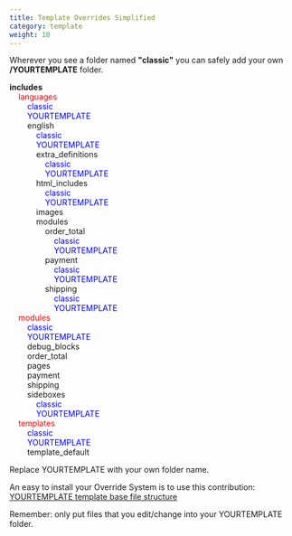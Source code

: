 ```yaml
---
title: Template Overrides Simplified 
category: template 
weight: 10
---
```


Wherever you see a folder named **"classic"** you can safely add your own **/YOURTEMPLATE** folder.  

**includes**  
    <font color="#ff0000">languages</font>  
        <font color="#0000ff">classic  
        YOURTEMPLATE</font>  
        english  
            <font color="#0000ff">classic  
            YOURTEMPLATE</font>  
            extra_definitions  
                <font color="#0000ff">classic  
                YOURTEMPLATE</font>  
            html_includes  
                <font color="#0000ff">classic  
                YOURTEMPLATE</font>  
            images  
            modules  
                order_total  
                    <font color="#0000ff">classic  
                    YOURTEMPLATE</font>  
                payment  
                    <font color="#0000ff">classic  
                    YOURTEMPLATE</font>  
                shipping  
                    <font color="#0000ff">classic  
                    YOURTEMPLATE</font>  
    <font color="#ff0000">modules</font>  
        <font color="#0000ff">classic  
        YOURTEMPLATE</font>  
        debug_blocks  
        order_total  
        pages  
        payment  
        shipping  
        sideboxes  
            <font color="#0000ff">classic  
            YOURTEMPLATE</font>  
    <font color="#ff0000">templates</font>  
        <font color="#0000ff">classic  
        YOURTEMPLATE</font>  
        template_default  

Replace YOURTEMPLATE with your own folder name.  

An easy to install your Override System is to use this contribution:   
[YOURTEMPLATE template base file structure](http://www.zen-cart.com/index.php?main_page=product_contrib_info&cPath=40_47&products_id=298)  

Remember: only put files that you edit/change into your YOURTEMPLATE folder.
